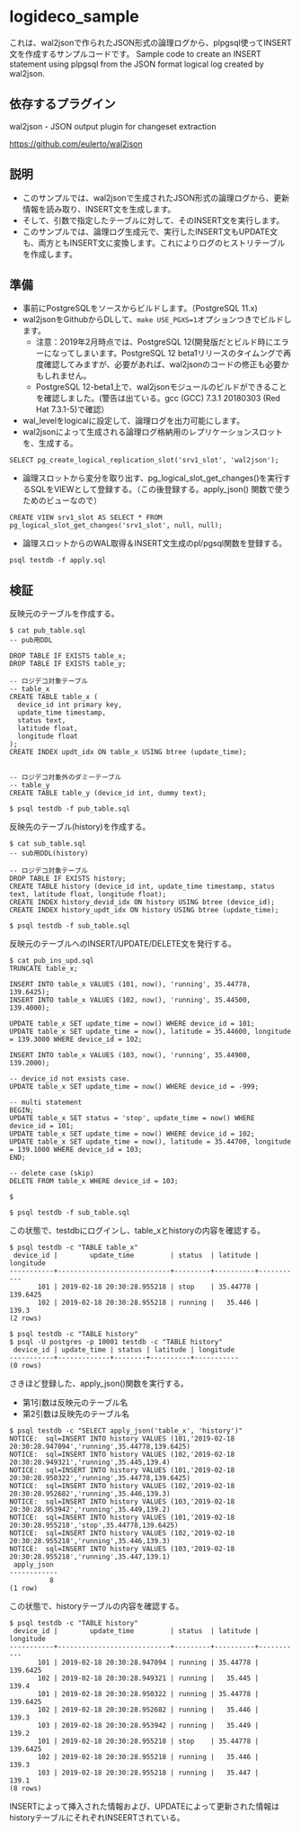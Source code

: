 # logideco_sample

これは、wal2jsonで作られたJSON形式の論理ログから、plpgsql使ってINSERT文を作成するサンプルコードです。
Sample code to create an INSERT statement using plpgsql from the JSON format logical log created by wal2json.

## 依存するプラグイン
wal2json - JSON output plugin for changeset extraction

https://github.com/eulerto/wal2json

## 説明
* このサンプルでは、wal2jsonで生成されたJSON形式の論理ログから、更新情報を読み取り、INSERT文を生成します。
* そして、引数で指定したテーブルに対して、そのINSERT文を実行します。
* このサンプルでは、論理ログ生成元で、実行したINSERT文もUPDATE文も、両方ともINSERT文に変換します。これによりログのヒストリテーブルを作成します。

## 準備
* 事前にPostgreSQLをソースからビルドします。（PostgreSQL 11.x)
* wal2jsonをGithubからDLして、``make USE_PGXS=1``オプションつきでビルドします。
    * 注意：2019年2月時点では、PostgreSQL 12(開発版だとビルド時にエラーになってしまいます。PostgreSQL 12 beta1リリースのタイムングで再度確認してみますが、必要があれば、wal2jsonのコードの修正も必要かもしれません。
    * PostgreSQL 12-beta1上で、wal2jsonモジュールのビルドができることを確認しました。(警告は出ている。gcc (GCC) 7.3.1 20180303 (Red Hat 7.3.1-5)で確認）
* wal_levelをlogicalに設定して、論理ログを出力可能にします。
* wal2jsonによって生成される論理ログ格納用のレプリケーションスロットを、生成する。
```
SELECT pg_create_logical_replication_slot('srv1_slot', 'wal2json');
```

* 論理スロットから変分を取り出す、pg_logical_slot_get_changes()を実行するSQLをVIEWとして登録する。（この後登録する。apply_json() 関数で使うためのビューなので）

```
CREATE VIEW srv1_slot AS SELECT * FROM pg_logical_slot_get_changes('srv1_slot', null, null);
```

* 論理スロットからのWAL取得＆INSERT文生成のpl/pgsql関数を登録する。

```
psql testdb -f apply.sql
```

## 検証
反映元のテーブルを作成する。

```
$ cat pub_table.sql
-- pub用DDL

DROP TABLE IF EXISTS table_x;
DROP TABLE IF EXISTS table_y;

-- ロジデコ対象テーブル
-- table_x
CREATE TABLE table_x (
  device_id int primary key,
  update_time timestamp,
  status text,
  latitude float,
  longitude float
);
CREATE INDEX updt_idx ON table_x USING btree (update_time);


-- ロジデコ対象外のダミーテーブル
-- table_y
CREATE TABLE table_y (device_id int, dummy text);
```

```
$ psql testdb -f pub_table.sql
```

反映先のテーブル(history)を作成する。

```
$ cat sub_table.sql
-- sub用DDL(history)

-- ロジデコ対象テーブル
DROP TABLE IF EXISTS history;
CREATE TABLE history (device_id int, update_time timestamp, status text, latitude float, longitude float);
CREATE INDEX history_devid_idx ON history USING btree (device_id);
CREATE INDEX history_updt_idx ON history USING btree (update_time);
```

```
$ psql testdb -f sub_table.sql
```

反映元のテーブルへのINSERT/UPDATE/DELETE文を発行する。

```
$ cat pub_ins_upd.sql
TRUNCATE table_x;

INSERT INTO table_x VALUES (101, now(), 'running', 35.44778, 139.6425);
INSERT INTO table_x VALUES (102, now(), 'running', 35.44500, 139.4000);

UPDATE table_x SET update_time = now() WHERE device_id = 101;
UPDATE table_x SET update_time = now(), latitude = 35.44600, longitude = 139.3000 WHERE device_id = 102;

INSERT INTO table_x VALUES (103, now(), 'running', 35.44900, 139.2000);

-- device_id not exsists case.
UPDATE table_x SET update_time = now() WHERE device_id = -999;

-- multi statement
BEGIN;
UPDATE table_x SET status = 'stop', update_time = now() WHERE device_id = 101;
UPDATE table_x SET update_time = now() WHERE device_id = 102;
UPDATE table_x SET update_time = now(), latitude = 35.44700, longitude = 139.1000 WHERE device_id = 103;
END;

-- delete case (skip)
DELETE FROM table_x WHERE device_id = 103;

$
```

```
$ psql testdb -f sub_table.sql
```

この状態で、testdbにログインし、table_xとhistoryの内容を確認する。

```
$ psql testdb -c "TABLE table_x"
 device_id |        update_time         | status  | latitude | longitude
-----------+----------------------------+---------+----------+-----------
       101 | 2019-02-18 20:30:28.955218 | stop    | 35.44778 |  139.6425
       102 | 2019-02-18 20:30:28.955218 | running |   35.446 |     139.3
(2 rows)

$ psql testdb -c "TABLE history"
$ psql -U postgres -p 10001 testdb -c "TABLE history"
 device_id | update_time | status | latitude | longitude
-----------+-------------+--------+----------+-----------
(0 rows)
```

さきほど登録した、apply_json()関数を実行する。
* 第1引数は反映元のテーブル名
* 第2引数は反映先のテーブル名

```
$ psql testdb -c "SELECT apply_json('table_x', 'history')"
NOTICE:  sql=INSERT INTO history VALUES (101,'2019-02-18 20:30:28.947094','running',35.44778,139.6425)
NOTICE:  sql=INSERT INTO history VALUES (102,'2019-02-18 20:30:28.949321','running',35.445,139.4)
NOTICE:  sql=INSERT INTO history VALUES (101,'2019-02-18 20:30:28.950322','running',35.44778,139.6425)
NOTICE:  sql=INSERT INTO history VALUES (102,'2019-02-18 20:30:28.952682','running',35.446,139.3)
NOTICE:  sql=INSERT INTO history VALUES (103,'2019-02-18 20:30:28.953942','running',35.449,139.2)
NOTICE:  sql=INSERT INTO history VALUES (101,'2019-02-18 20:30:28.955218','stop',35.44778,139.6425)
NOTICE:  sql=INSERT INTO history VALUES (102,'2019-02-18 20:30:28.955218','running',35.446,139.3)
NOTICE:  sql=INSERT INTO history VALUES (103,'2019-02-18 20:30:28.955218','running',35.447,139.1)
 apply_json
------------
          8
(1 row)
```

この状態で、historyテーブルの内容を確認する。

```
$ psql testdb -c "TABLE history"
 device_id |        update_time         | status  | latitude | longitude
-----------+----------------------------+---------+----------+-----------
       101 | 2019-02-18 20:30:28.947094 | running | 35.44778 |  139.6425
       102 | 2019-02-18 20:30:28.949321 | running |   35.445 |     139.4
       101 | 2019-02-18 20:30:28.950322 | running | 35.44778 |  139.6425
       102 | 2019-02-18 20:30:28.952682 | running |   35.446 |     139.3
       103 | 2019-02-18 20:30:28.953942 | running |   35.449 |     139.2
       101 | 2019-02-18 20:30:28.955218 | stop    | 35.44778 |  139.6425
       102 | 2019-02-18 20:30:28.955218 | running |   35.446 |     139.3
       103 | 2019-02-18 20:30:28.955218 | running |   35.447 |     139.1
(8 rows)
```

INSERTによって挿入された情報および、UPDATEによって更新された情報はhistoryテーブルにそれぞれINSEERTされている。
